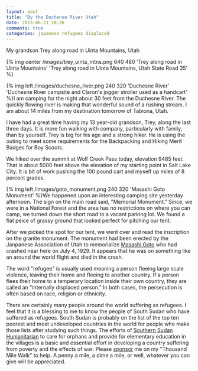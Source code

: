 ```yaml
---
layout: post
title: "By the Duchense River Utah"
date: 2013-06-21 18:26
comments: true
categories: japanese refugees displaced
---
```

My grandson Trey along road in Uinta Mountains, Utah

{% img center /images/trey_uinta_mtns.png 640 480 'Trey along road in Uinta Mountains' 'Trey along road in Uinta Mountains, Utah State Road 35' %}



{% img left /images/duchesne_river.png 240 320 'Duchesne River' 'Duchesne River campsite and Claron's jogger stroller used as a handcart' %}I am camping for the night about 30 feet from the Duchesne River.  The quickly flowing river is making that wonderful sound of a rushing stream.  I am about 14 miles from my destination tomorrow of Tabiona, Utah.  

I have had a great time having my 13 year-old grandson, Trey, along the last three days.  It is more fun walking with company, particularly with family, than by yourself.  Trey is big for his age and a strong hiker.  He is using the outing to meet some requirements for the Backpacking and Hiking Merit Badges for Boy Scouts.

We hiked over the summit at Wolf Creek Pass today, elevation 9485 feet.  That is about 5000 feet above the elevation of my starting point in Salt Lake City.  It is bit of work pushing the 100 pound cart and myself up miles of 8 percent grades.

{% img left /images/goto_monument.png 240 320 'Masashi Goto Monument' %}We happened upon an interesting camping site yesterday afternoon.  The sign on the main road said, "Memorial Monument."  Since, we were in a National Forest and the area has no restrictions on where you can camp, we turned down the short road to a vacant parking lot.  We found a flat peice of grassy ground that looked perfect for pitching our tent.  

After we picked the spot for our tent, we went over and read the inscription on the granite monument.  The monument had been erected by the Janpanese Association of Utah to memorialize [Masashi Goto](http://historytogo.utah.gov/salt_lake_tribune/in_another_time/103193.html) who had crashed near here on July 4, 1929.  It appears that he was on something like an around the world flight and died in the crash.  

The word "refugee" is usually used meaning a person fleeing large scale violence, leaving their home and fleeing to another country.  If a person flees their home to a temperary location inside their own country, they are called an "internally displaced person."  In both cases, the persecution is often based on race, religion or ethnicity.

There are certainly many people around the world suffering as refugees.  I feel that it is a blessing to me to know the people of South Sudan who have suffered as refugees.  South Sudan is probably on the list of the top ten poorest and most undeveloped countries in the world for people who make those lists after studying such things.  The efforts of [Southern Sudan Humanitarian](http://www.sudanhelp.org) to care for orphans and provide for elementary education in the villages is a basic and essential effort in developing a country suffering from poverty and the effects of war.  Please [sponsor](http://www.sudanhelp.org) me on my "Thousand Mile Walk" to help.  A penny a mile, a dime a mile, or well, whatever you can give will be appreciated.